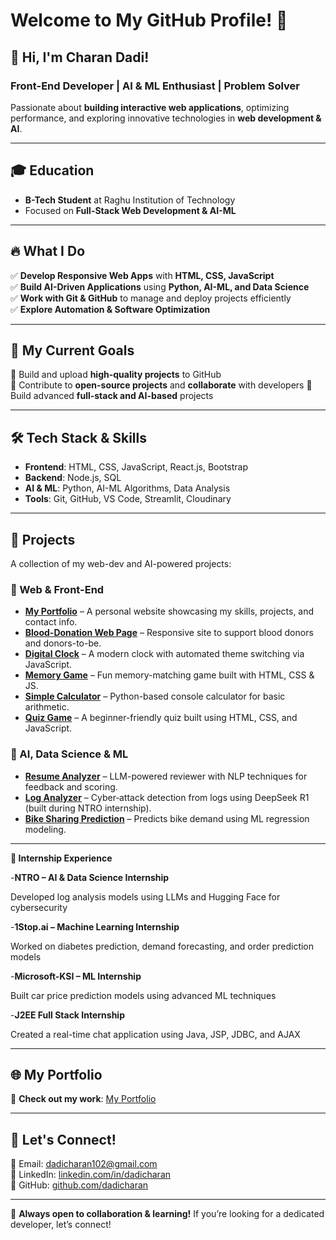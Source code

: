 # Welcome to My GitHub Profile! 🚀

## 👋 Hi, I'm **Charan Dadi**!

### **Front-End Developer | AI & ML Enthusiast | Problem Solver**
Passionate about **building interactive web applications**, optimizing performance, and exploring innovative technologies in **web development & AI**.

---

## 🎓 **Education**
- **B-Tech Student** at Raghu Institution of Technology
- Focused on **Full-Stack Web Development & AI-ML**

---

## 🔥 **What I Do**
✅ **Develop Responsive Web Apps** with **HTML, CSS, JavaScript**  
✅ **Build AI-Driven Applications** using **Python, AI-ML, and Data Science**  
✅ **Work with Git & GitHub** to manage and deploy projects efficiently  
✅ **Explore Automation & Software Optimization**  

---

## 🎯 **My Current Goals**
🚀 Build and upload **high-quality projects** to GitHub  
🚀 Contribute to **open-source projects** and **collaborate** with developers 
🚀 Build advanced **full-stack and AI-based** projects

---

## 🛠 **Tech Stack & Skills**
- **Frontend**: HTML, CSS, JavaScript, React.js, Bootstrap
- **Backend**: Node.js, SQL
- **AI & ML**: Python, AI-ML Algorithms, Data Analysis
- **Tools**: Git, GitHub, VS Code, Streamlit, Cloudinary

---

## 📂 **Projects**

A collection of my web-dev and AI-powered projects:

### 🔹 Web & Front-End
- **[My Portfolio](https://github.com/dadicharan/My-Portfolio)** – A personal website showcasing my skills, projects, and contact info.
- **[Blood-Donation Web Page](https://github.com/dadicharan/Blood-Donation-web-page)** – Responsive site to support blood donors and donors-to-be.
- **[Digital Clock](https://github.com/dadicharan/Digital-clock)** – A modern clock with automated theme switching via JavaScript.
- **[Memory Game](https://github.com/dadicharan/Memory-game)** – Fun memory-matching game built with HTML, CSS & JS.
- **[Simple Calculator](https://github.com/dadicharan/simple-calculator)** – Python-based console calculator for basic arithmetic.
- **[Quiz Game](https://github.com/dadicharan/Quiz_game-)** – A beginner-friendly quiz built using HTML, CSS, and JavaScript.

### 🧠 AI, Data Science & ML
- **[Resume Analyzer](https://github.com/dadicharan/resume-analyzer)** – LLM-powered reviewer with NLP techniques for feedback and scoring.
- **[Log Analyzer](https://github.com/dadicharan/Log-Analyzer)** – Cyber‑attack detection from logs using DeepSeek R1 (built during NTRO internship).
- **[Bike Sharing Prediction](https://github.com/dadicharan/Bike_Sharing_Predictions-)** – Predicts bike demand using ML regression modeling.

---


**💼 Internship Experience**


-**NTRO – AI & Data Science Internship**

Developed log analysis models using LLMs and Hugging Face for cybersecurity

-**1Stop.ai – Machine Learning Internship**

Worked on diabetes prediction, demand forecasting, and order prediction models

-**Microsoft-KSI – ML Internship**

Built car price prediction models using advanced ML techniques

-**J2EE Full Stack Internship**

Created a real-time chat application using Java, JSP, JDBC, and AJAX


---

## 🌐 **My Portfolio**
🔗 **Check out my work**: [My Portfolio](https://github.com/dadicharan/My-Portfolio)  

---

## 🤝 **Let's Connect!**
📧 Email: [dadicharan102@gmail.com](mailto:dadicharan102@gmail.com)  
📍 LinkedIn: [linkedin.com/in/dadicharan](https://www.linkedin.com/in/dadicharan)  
📜 GitHub: [github.com/dadicharan](https://github.com/dadicharan)  

---

🚀 **Always open to collaboration & learning!** If you’re looking for a dedicated developer, let’s connect!

